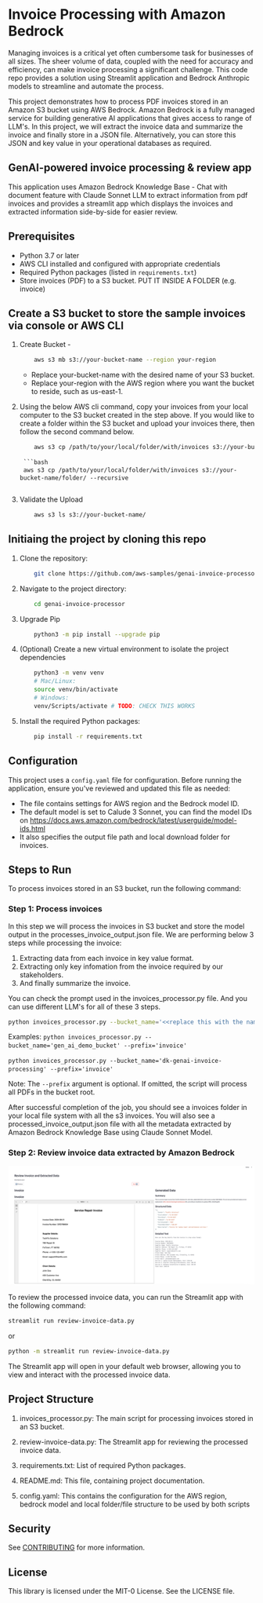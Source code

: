 # Invoice Processing with Amazon Bedrock
Managing invoices is a critical yet often cumbersome task for businesses of all sizes. The sheer volume of data, coupled with the need for accuracy and efficiency, can make invoice processing a significant challenge. This code repo provides a solution using Streamlit application and Bedrock Anthropic models to streamline and automate the process.

This project demonstrates how to process PDF invoices stored in an Amazon S3 bucket using AWS Bedrock. Amazon Bedrock is a fully managed service for building generative AI applications that gives access to range of LLM's. In this project, we will extract the invoice data and summarize the invoice and finally store in a JSON file. Alternatively, you can store this JSON and key value in your operational databases as required.

## GenAI-powered invoice processing & review app

This application uses Amazon Bedrock Knowledge Base - Chat with document feature with Claude Sonnet LLM to extract information from pdf invoices and provides a streamlit app which displays the invoices and extracted information side-by-side for easier review. 

## Prerequisites

- Python 3.7 or later
- AWS CLI installed and configured with appropriate credentials
- Required Python packages (listed in `requirements.txt`)
- Store invoices (PDF) to a S3 bucket. PUT IT INSIDE A FOLDER (e.g. invoice)

## Create a S3 bucket to store the sample invoices via console or AWS CLI 

1. Create Bucket - 
    ```bash 
        aws s3 mb s3://your-bucket-name --region your-region 
    ```
    - Replace your-bucket-name with the desired name of your S3 bucket.
    - Replace your-region with the AWS region where you want the bucket to reside, such as us-east-1.

2. Using the below AWS cli command, copy your invoices from your local computer to the S3 bucket created in the step above. If you would like to create a folder within the S3 bucket and upload your invoices there, then follow the second command below.
    ```bash
        aws s3 cp /path/to/your/local/folder/with/invoices s3://your-bucket-name/ --recursive
    ```

        ```bash
        aws s3 cp /path/to/your/local/folder/with/invoices s3://your-bucket-name/folder/ --recursive
    ```

3. Validate the Upload
    ```bash 
        aws s3 ls s3://your-bucket-name/ 
    ```

## Initiaing the project by cloning this repo

1. Clone the repository:
    ```bash 
        git clone https://github.com/aws-samples/genai-invoice-processor.git
    ```

2. Navigate to the project directory:
    ```bash 
        cd genai-invoice-processor
    ```

3. Upgrade Pip
    ```bash 
        python3 -m pip install --upgrade pip
    ```

4. (Optional) Create a new virtual environment to isolate the project dependencies
    ```bash
        python3 -m venv venv
        # Mac/Linux:
        source venv/bin/activate
        # Windows:
        venv/Scripts/activate # TODO: CHECK THIS WORKS
    ```

3. Install the required Python packages:
    ```bash
        pip install -r requirements.txt
    ```

## Configuration

This project uses a `config.yaml` file for configuration. Before running the application, ensure you've reviewed and updated this file as needed:

- The file contains settings for AWS region and the Bedrock model ID.
- The default model is set to Calude 3 Sonnet, you can find the model IDs on https://docs.aws.amazon.com/bedrock/latest/userguide/model-ids.html
- It also specifies the output file path and local download folder for invoices.

## Steps to Run

To process invoices stored in an S3 bucket, run the following command:

### Step 1: Process invoices

In this step we will process the invoices in S3 bucket and store the model output in the processes_invoice_output.json file. We are performing below 3 steps while processing the invoice:

1. Extracting data from each invoice in key value format.
2. Extracting only key infomation from the invoice required by our stakeholders.
3. And finally summarize the invoice.

You can check the prompt used in the invoices_processor.py file. And you can use different LLM's for all of these 3 steps.

```bash
python invoices_processor.py --bucket_name='<<replace this with the name of the s3 bucket>>' --prefix='<<replace with name of the folder>>'
```
Examples:
`python invoices_processor.py --bucket_name='gen_ai_demo_bucket' --prefix='invoice'`

`python invoices_processor.py --bucket_name='dk-genai-invoice-processing' --prefix='invoice'`

Note: The `--prefix` argument is optional. If omitted, the script will process all PDFs in the bucket root.

After successful completion of the job, you should see a invoices folder in your local file system with all the s3 invoices. You will also see a processed_invoice_output.json file with all the metadata extracted by Amazon Bedrock Knowledge Base using Claude Sonnet Model.

### Step 2: Review invoice data extracted by Amazon Bedrock

![alt text](invoice-extractor.png)


To review the processed invoice data, you can run the Streamlit app with the following command:

```bash
streamlit run review-invoice-data.py
```
or
```bash
python -m streamlit run review-invoice-data.py
```
The Streamlit app will open in your default web browser, allowing you to view and interact with the processed invoice data.

## Project Structure

1. invoices_processor.py: The main script for processing invoices stored in an S3 bucket.

2. review-invoice-data.py: The Streamlit app for reviewing the processed invoice data.

3. requirements.txt: List of required Python packages.

4. README.md: This file, containing project documentation.

5. config.yaml: This contains the configuration for the AWS region, bedrock model and local folder/file structure to be used by both scripts

## Security

See [CONTRIBUTING](CONTRIBUTING.md#security-issue-notifications) for more information.

## License

This library is licensed under the MIT-0 License. See the LICENSE file.

